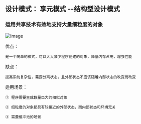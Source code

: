 
## 设计模式： 享元模式 --结构型设计模式

### 运用共享技术有效地支持大量细粒度的对象

![Image](https://github.com/ZzzYL9/design_pattern/tree/master/class_images/flyweight.png)

优点：

    是一个简单的模式，可以大大减少程序创建的对象，降低内存占用，增强性能
    
缺点：

    提高系统复杂性，需要分离状态，且外部状态不应该随着内部状态的改变而改变

适用场景： 
    
    ① 程序需要生成数量巨大的相似对象
    
    ② 细粒度的对象都具有较接近的外部状态，而内部状态和环境无关
    
    ③ 需要缓冲池的场景
